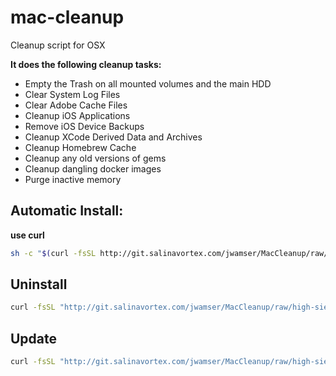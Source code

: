 # mac-cleanup
Cleanup script for OSX

**It does the following cleanup tasks:**
* Empty the Trash on all mounted volumes and the main HDD
* Clear System Log Files
* Clear Adobe Cache Files
* Cleanup iOS Applications
* Remove iOS Device Backups
* Cleanup XCode Derived Data and Archives
* Cleanup Homebrew Cache
* Cleanup any old versions of gems
* Cleanup dangling docker images
* Purge inactive memory

## Automatic Install:

**use curl**

```bash
sh -c "$(curl -fsSL http://git.salinavortex.com/jwamser/MacCleanup/raw/high-sierra-jwamser/installer.sh)"
```

<!-- **use wget**

```bash
sh -c "$(wget http://git.salinavortex.com/jwamser/MacCleanup/raw/high-sierra-jwamser/installer.sh -O -)"
``` -->

<!-- ## Step by step Install:
Download:
`curl -o cleanup https://raw.githubusercontent.com/fwartner/mac-cleanup/master/cleanup.sh`

Make it executable:
`chmod +x cleanup`

Move to make it globally usable:
`sudo mv cleanup /usr/local/bin/cleanup` -->

## Uninstall

```bash
curl -fsSL "http://git.salinavortex.com/jwamser/MacCleanup/raw/high-sierra-jwamser/installer.sh" | bash -s uninstall
```

## Update

```bash
curl -fsSL "http://git.salinavortex.com/jwamser/MacCleanup/raw/high-sierra-jwamser/installer.sh" | bash -s update
```
